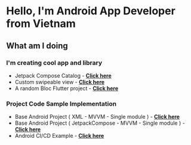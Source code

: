 # Hello, I'm Android App Developer from Vietnam

## What am I doing 
### I'm creating cool app and library
  - Jetpack Compose Catalog - [**Click here**](https://github.com/dattran2k/Jetpack-Compose-Catalog)
  - Custom swipeable view - [**Click here**](https://github.com/dattran2k/AndroidSwipeBackLayout)
  - A random Bloc Flutter project - [**Click here**](https://github.com/dattran2k/thanh_nien_flutter)
### Project Code Sample Implementation
  - Base Android Project ( XML - MVVM - Single module ) - [**Click here**](https://github.com/dattran2k/base_mvvm_android)
  - Base Android Project ( JetpackCompose - MVVM - Single module ) - [**Click here**](https://github.com/dattran2k/jetpack-compose-single-module)
  - Android CI/CD Example - [**Click here**](https://github.com/dattran2k/Android_CI_CD_example)


